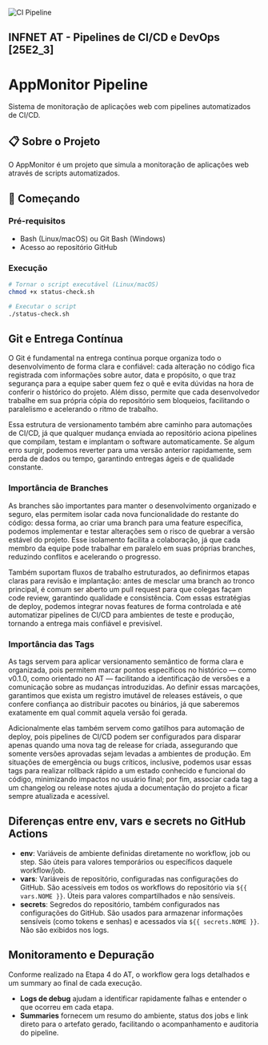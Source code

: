 ![CI Pipeline](https://img.shields.io/github/actions/workflow/status/taohansens/appmonitor-pipeline/ci.yml?branch=main)

## INFNET AT - Pipelines de CI/CD e DevOps [25E2_3]

# AppMonitor Pipeline

Sistema de monitoração de aplicações web com pipelines automatizados de CI/CD.

## 📋 Sobre o Projeto

O AppMonitor é um projeto que simula a monitoração de aplicações web através de scripts automatizados.

## 🚀 Começando

### Pré-requisitos

- Bash (Linux/macOS) ou Git Bash (Windows)
- Acesso ao repositório GitHub

### Execução

```bash
# Tornar o script executável (Linux/macOS)
chmod +x status-check.sh

# Executar o script
./status-check.sh
```

## Git e Entrega Contínua

O Git é fundamental na entrega contínua porque organiza todo o desenvolvimento de forma clara e confiável: cada alteração no código fica registrada com informações sobre autor, data e propósito, o que traz segurança para a equipe saber quem fez o quê e evita dúvidas na hora de conferir o histórico do projeto.
Além disso, permite que cada desenvolvedor trabalhe em sua própria cópia do repositório sem bloqueios, facilitando o paralelismo e acelerando o ritmo de trabalho.

Essa estrutura de versionamento também abre caminho para automações de CI/CD, já que qualquer mudança enviada ao repositório aciona pipelines que compilam, testam e implantam o software automaticamente. Se algum erro surgir, podemos reverter para uma versão anterior rapidamente, sem perda de dados ou tempo, garantindo entregas ágeis e de qualidade constante.

### Importância de Branches

As branches são importantes para manter o desenvolvimento organizado e seguro, elas permitem isolar cada nova funcionalidade do restante do código: dessa forma, ao criar uma branch para uma feature específica, podemos implementar e testar alterações sem o risco de quebrar a versão estável do projeto.
Esse isolamento facilita a colaboração, já que cada membro da equipe pode trabalhar em paralelo em suas próprias branches, reduzindo conflitos e acelerando o progresso.

Também suportam fluxos de trabalho estruturados, ao definirmos etapas claras para revisão e implantação: antes de mesclar uma branch ao tronco principal, é comum ser aberto um pull request para que colegas façam code review, garantindo qualidade e consistência.
Com essas estratégias de deploy, podemos integrar novas features de forma controlada e até automatizar pipelines de CI/CD para ambientes de teste e produção, tornando a entrega mais confiável e previsível.

### Importância das Tags

As tags servem para aplicar versionamento semântico de forma clara e organizada, pois permitem marcar pontos específicos no histórico — como v0.1.0, como orientado no AT — facilitando a identificação de versões e a comunicação sobre as mudanças introduzidas. Ao definir essas marcações, garantimos que exista um registro imutável de releases estáveis, o que confere confiança ao distribuir pacotes ou binários, já que saberemos exatamente em qual commit aquela versão foi gerada.

Adicionalmente elas também servem como gatilhos para automação de deploy, pois pipelines de CI/CD podem ser configurados para disparar apenas quando uma nova tag de release for criada, assegurando que somente versões aprovadas sejam levadas a ambientes de produção. Em situações de emergência ou bugs críticos, inclusive, podemos usar essas tags para realizar rollback rápido a um estado conhecido e funcional do código, minimizando impactos no usuário final; por fim, associar cada tag a um changelog ou release notes ajuda a documentação do projeto a ficar sempre atualizada e acessível.

## Diferenças entre env, vars e secrets no GitHub Actions

- **env**: Variáveis de ambiente definidas diretamente no workflow, job ou step. São úteis para valores temporários ou específicos daquele workflow/job.
- **vars**: Variáveis de repositório, configuradas nas configurações do GitHub. São acessíveis em todos os workflows do repositório via `${{ vars.NOME }}`. Úteis para valores compartilhados e não sensíveis.
- **secrets**: Segredos do repositório, também configurados nas configurações do GitHub. São usados para armazenar informações sensíveis (como tokens e senhas) e acessados via `${{ secrets.NOME }}`. Não são exibidos nos logs.

## Monitoramento e Depuração

Conforme realizado na Etapa 4 do AT, o workflow gera logs detalhados e um summary ao final de cada execução.  
- **Logs de debug** ajudam a identificar rapidamente falhas e entender o que ocorreu em cada etapa.
- **Summaries** fornecem um resumo do ambiente, status dos jobs e link direto para o artefato gerado, facilitando o acompanhamento e auditoria do pipeline.
